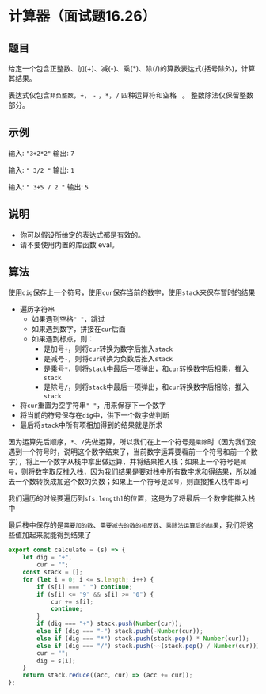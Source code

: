 # 计算器（面试题16.26）

## 题目

给定一个包含正整数、加(+)、减(-)、乘(*)、除(/)的算数表达式(括号除外)，计算其结果。

表达式仅包含`非负整数`，`+`， `-` ，`*`，`/` 四种运算符和空格` ` 。 整数除法仅保留整数部分。

## 示例

输入: `"3+2*2"`
输出: `7`

输入: `" 3/2 "`
输出: `1`

输入: `" 3+5 / 2 "`
输出: `5`

## 说明

- 你可以假设所给定的表达式都是有效的。
- 请不要使用内置的库函数 eval。

## 算法

使用`dig`保存上一个符号，使用`cur`保存当前的数字，使用`stack`来保存暂时的结果

- 遍历字符串
  + 如果遇到空格`" "`，跳过
  + 如果遇到数字，拼接在`cur`后面
  + 如果遇到标点，则：
    - 是加号`+`，则将`cur`转换为数字后推入`stack`
    - 是减号`-`，则将`cur`转换为负数后推入`stack`
    - 是乘号`*`，则将`stack`中最后一项弹出，和`cur`转换数字后相乘，推入`stack`
    - 是除号`/`，则将`stack`中最后一项弹出，和`cur`转换数字后相除，推入`stack`
- 将`cur`重置为空字符串`" "`，用来保存下一个数字
- 将当前的符号保存在`dig`中，供下一个数字做判断
- 最后将`stack`中所有项相加得到的结果就是所求

因为运算先后顺序，`*`、`/`先做运算，所以我们在上一个符号是`乘除`时（因为我们没遇到一个符号时，说明这个数字结束了，当前数字运算要看前一个符号和前一个数字），将上一个数字从栈中拿出做运算，并将结果推入栈；如果上一个符号是`减号`，则将数字取反推入栈，因为我们结果是要对栈中所有数字求和得结果，所以减去一个数转换成加这个数的负数；如果上一个符号是`加号`，则直接推入栈中即可

我们遍历的时候要遍历到`s[s.length]`的位置，这是为了将最后一个数字能推入栈中

最后栈中保存的是`需要加的数`、`需要减去的数的相反数`、`乘除法运算后的结果`，我们将这些值加起来就能得到结果了

```js
export const calculate = (s) => {
	let dig = "+",
		cur = "";
	const stack = [];
	for (let i = 0; i <= s.length; i++) {
		if (s[i] === " ") continue;
		if (s[i] <= "9" && s[i] >= "0") {
			cur += s[i];
			continue;
		}
		if (dig === "+") stack.push(Number(cur));
		else if (dig === "-") stack.push(-Number(cur));
		else if (dig === "*") stack.push(stack.pop() * Number(cur));
		else if (dig === "/") stack.push(~~(stack.pop() / Number(cur)));
		cur = "";
		dig = s[i];
	}
	return stack.reduce((acc, cur) => (acc += cur));
};
```